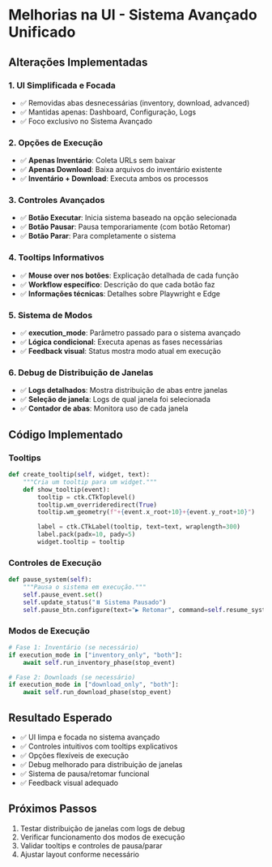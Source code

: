 # Melhorias na UI - Sistema Avançado Unificado

## Alterações Implementadas

### 1. **UI Simplificada e Focada**

- ✅ Removidas abas desnecessárias (inventory, download, advanced)
- ✅ Mantidas apenas: Dashboard, Configuração, Logs
- ✅ Foco exclusivo no Sistema Avançado

### 2. **Opções de Execução**

- ✅ **Apenas Inventário**: Coleta URLs sem baixar
- ✅ **Apenas Download**: Baixa arquivos do inventário existente
- ✅ **Inventário + Download**: Executa ambos os processos

### 3. **Controles Avançados**

- ✅ **Botão Executar**: Inicia sistema baseado na opção selecionada
- ✅ **Botão Pausar**: Pausa temporariamente (com botão Retomar)
- ✅ **Botão Parar**: Para completamente o sistema

### 4. **Tooltips Informativos**

- ✅ **Mouse over nos botões**: Explicação detalhada de cada função
- ✅ **Workflow específico**: Descrição do que cada botão faz
- ✅ **Informações técnicas**: Detalhes sobre Playwright e Edge

### 5. **Sistema de Modos**

- ✅ **execution_mode**: Parâmetro passado para o sistema avançado
- ✅ **Lógica condicional**: Executa apenas as fases necessárias
- ✅ **Feedback visual**: Status mostra modo atual em execução

### 6. **Debug de Distribuição de Janelas**

- ✅ **Logs detalhados**: Mostra distribuição de abas entre janelas
- ✅ **Seleção de janela**: Logs de qual janela foi selecionada
- ✅ **Contador de abas**: Monitora uso de cada janela

## Código Implementado

### Tooltips

```python
def create_tooltip(self, widget, text):
    """Cria um tooltip para um widget."""
    def show_tooltip(event):
        tooltip = ctk.CTkToplevel()
        tooltip.wm_overrideredirect(True)
        tooltip.wm_geometry(f"+{event.x_root+10}+{event.y_root+10}")

        label = ctk.CTkLabel(tooltip, text=text, wraplength=300)
        label.pack(padx=10, pady=5)
        widget.tooltip = tooltip
```

### Controles de Execução

```python
def pause_system(self):
    """Pausa o sistema em execução."""
    self.pause_event.set()
    self.update_status("⏸️ Sistema Pausado")
    self.pause_btn.configure(text="▶️ Retomar", command=self.resume_system)
```

### Modos de Execução

```python
# Fase 1: Inventário (se necessário)
if execution_mode in ["inventory_only", "both"]:
    await self.run_inventory_phase(stop_event)

# Fase 2: Downloads (se necessário)
if execution_mode in ["download_only", "both"]:
    await self.run_download_phase(stop_event)
```

## Resultado Esperado

- ✅ UI limpa e focada no sistema avançado
- ✅ Controles intuitivos com tooltips explicativos
- ✅ Opções flexíveis de execução
- ✅ Debug melhorado para distribuição de janelas
- ✅ Sistema de pausa/retomar funcional
- ✅ Feedback visual adequado

## Próximos Passos

1. Testar distribuição de janelas com logs de debug
2. Verificar funcionamento dos modos de execução
3. Validar tooltips e controles de pausa/parar
4. Ajustar layout conforme necessário

